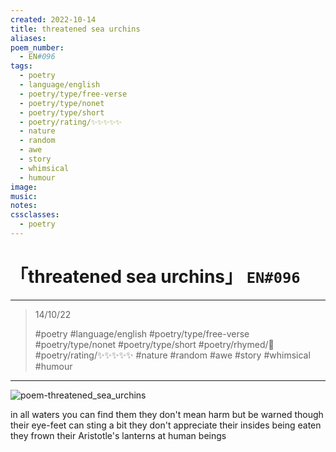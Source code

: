 ```yaml
---
created: 2022-10-14
title: threatened sea urchins
aliases:
poem_number:
  - EN#096
tags:
  - poetry
  - language/english
  - poetry/type/free-verse
  - poetry/type/nonet
  - poetry/type/short
  - poetry/rating/✨✨✨✨✨
  - nature
  - random
  - awe
  - story
  - whimsical
  - humour
image:
music:
notes:
cssclasses:
  - poetry
---
```

# 「threatened sea urchins」 `EN#096`

---

> 14/10/22
> 
> #poetry 
> #language/english 
> #poetry/type/free-verse #poetry/type/nonet #poetry/type/short 
> #poetry/rhymed/🔴 
> #poetry/rating/✨✨✨✨✨ 
> #nature #random #awe #story #whimsical #humour 

---

![poem-threatened_sea_urchins](../!art/poem-threatened_sea_urchins.jpg)


in all waters you can find them
they don't mean harm
but be warned though
their eye-feet can sting a bit
they don't appreciate their
insides being eaten
they frown their
Aristotle's lanterns
at human beings